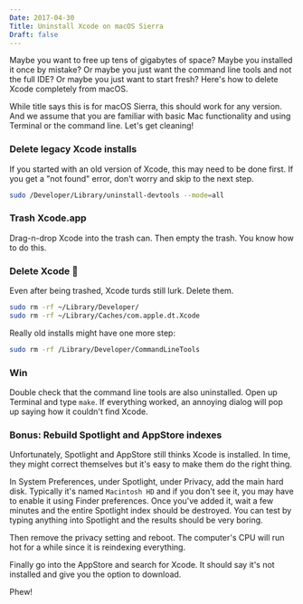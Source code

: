 ```yaml
---
Date: 2017-04-30
Title: Uninstall Xcode on macOS Sierra
Draft: false
---
```


Maybe you want to free up tens of gigabytes of space?  Maybe you installed it
once by mistake?  Or maybe you just want the command line tools and not the
full IDE? Or maybe you just want to start fresh?  Here's how to delete
Xcode completely from macOS.<!--more-->

While title says this is for macOS Sierra, this should work for any version.
And we assume that you are familiar with basic Mac functionality and using
Terminal or the command line. Let's get cleaning!

### Delete legacy Xcode installs

If you started with an old version of Xcode, this
may need to be done first.  If you get a "not found" error, don't worry and
skip to the next step.

```bash
sudo /Developer/Library/uninstall-devtools --mode=all
```

### Trash Xcode.app

Drag-n-drop Xcode into the trash can.  Then empty the trash.  You know how to
do this.

### Delete Xcode 💩

Even after being trashed, Xcode turds still lurk.  Delete them.

```bash
sudo rm -rf ~/Library/Developer/
sudo rm -rf ~/Library/Caches/com.apple.dt.Xcode
```

Really old installs might have one more step:

```bash
sudo rm -rf /Library/Developer/CommandLineTools
```

### Win

Double check that the command line tools are also uninstalled. Open up
Terminal and type `make`.  If everything worked, an annoying dialog will pop
up saying how it couldn't find Xcode.

### Bonus: Rebuild Spotlight and AppStore indexes

Unfortunately, Spotlight and AppStore still thinks Xcode is installed.   In
time, they might correct themselves but it's easy to make them do the right
thing.

In System Preferences, under Spotlight, under Privacy, add the main hard disk.
Typically it's named `Macintosh HD` and if you don't see it, you may have to
enable it using Finder preferences.  Once you've added it, wait a few minutes
and the entire Spotlight index should be destroyed.  You can test by typing
anything into Spotlight and the results should be very boring.

Then remove the privacy setting and reboot. The computer's CPU will run hot
for a while since it is reindexing everything.  

Finally go into the AppStore and search for Xcode.  It should say it's not
installed and give you the option to download. 

Phew!

